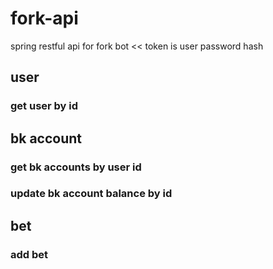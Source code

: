 # fork-api
 spring restful api for fork bot
 << token is user password hash
 
 ## user
 ### get user by id
 
 ## bk account
 ### get bk accounts by user id
 ### update bk account balance by id
 
## bet
### add bet

